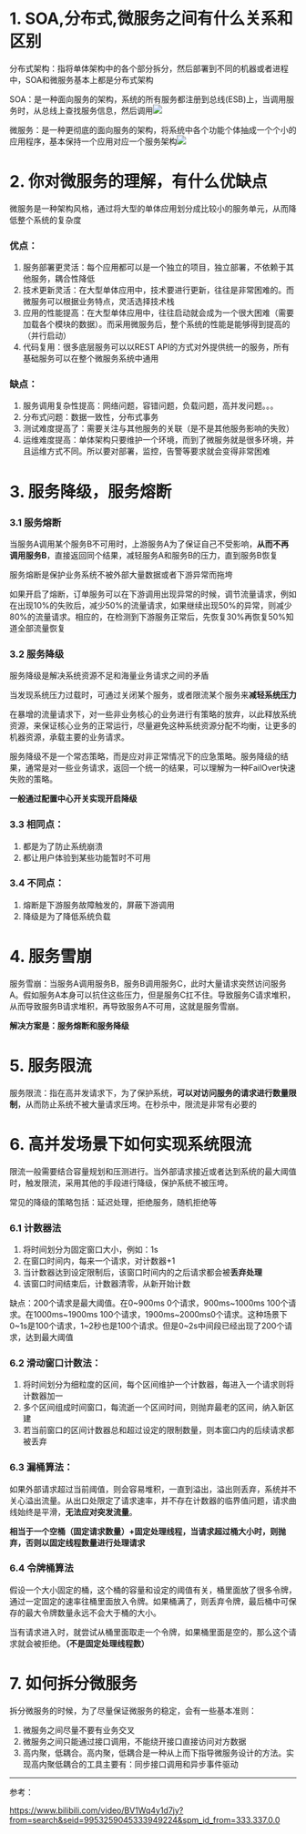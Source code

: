 # 1. SOA,分布式,微服务之间有什么关系和区别

分布式架构：指将单体架构中的各个部分拆分，然后部署到不同的机器或者进程中，SOA和微服务基本上都是分布式架构

SOA：是一种面向服务的架构，系统的所有服务都注册到总线(ESB)上，当调用服务时，从总线上查找服务信息，然后调用![](F:\knowledge\分布式\微服务\images\SOA架构.png)

微服务：是一种更彻底的面向服务的架构，将系统中各个功能个体抽成一个个小的应用程序，基本保持一个应用对应一个服务架构![](F:\knowledge\分布式\微服务\images\微服务架构.png)

# 2. 你对微服务的理解，有什么优缺点

微服务是一种架构风格，通过将大型的单体应用划分成比较小的服务单元，从而降低整个系统的复杂度

### 优点：

1. 服务部署更灵活：每个应用都可以是一个独立的项目，独立部署，不依赖于其他服务，耦合性降低
2. 技术更新灵活：在大型单体应用中，技术要进行更新，往往是非常困难的。而微服务可以根据业务特点，灵活选择技术栈
3. 应用的性能提高：在大型单体应用中，往往启动就会成为一个很大困难（需要加载各个模块的数据）。而采用微服务后，整个系统的性能是能够得到提高的（并行启动）
4. 代码复用：很多底层服务可以以REST API的方式对外提供统一的服务，所有基础服务可以在整个微服务系统中通用

### 缺点：

1. 服务调用复杂性提高：网络问题，容错问题，负载问题，高并发问题。。。
2. 分布式问题：数据一致性，分布式事务
3. 测试难度提高了：需要关注与其他服务的关联（是不是其他服务影响的失败）
4. 运维难度提高：单体架构只要维护一个环境，而到了微服务就是很多环境，并且运维方式不同。所以要对部署，监控，告警等要求就会变得非常困难

# 3. 服务降级，服务熔断

### 3.1 服务熔断

当服务A调用某个服务B不可用时，上游服务A为了保证自己不受影响，**从而不再调用服务B**，直接返回同个结果，减轻服务A和服务B的压力，直到服务B恢复

服务熔断是保护业务系统不被外部大量数据或者下游异常而拖垮

如果开启了熔断，订单服务可以在下游调用出现异常的时候，调节流量请求，例如在出现10%的失败后，减少50%的流量请求，如果继续出现50%的异常，则减少80%的流量请求。相应的，在检测到下游服务正常后，先恢复30%再恢复50%知道全部流量恢复

### 3.2 服务降级

服务降级是解决系统资源不足和海量业务请求之间的矛盾

当发现系统压力过载时，可通过关闭某个服务，或者限流某个服务来**减轻系统压力**

在暴增的流量请求下，对一些非业务核心的业务进行有策略的放弃，以此释放系统资源，来保证核心业务的正常运行，尽量避免这种系统资源分配不均衡，让更多的机器资源，承载主要的业务请求。

服务降级不是一个常态策略，而是应对非正常情况下的应急策略。服务降级的结果，通常是对一些业务请求，返回一个统一的结果，可以理解为一种FailOver快速失败的策略。

**一般通过配置中心开关实现开启降级**

### 3.3 相同点：

1. 都是为了防止系统崩溃
2. 都让用户体验到某些功能暂时不可用

### 3.4 不同点：

1. 熔断是下游服务故障触发的，屏蔽下游调用
2. 降级是为了降低系统负载

# 4. 服务雪崩

服务雪崩：当服务A调用服务B，服务B调用服务C，此时大量请求突然访问服务A。假如服务A本身可以抗住这些压力，但是服务C扛不住。导致服务C请求堆积，从而导致服务B请求堆积，再导致服务A不可用，这就是服务雪崩。

**解决方案是：服务熔断和服务降级**

# 5. 服务限流

服务限流：指在高并发请求下，为了保护系统，**可以对访问服务的请求进行数量限制**，从而防止系统不被大量请求压垮。在秒杀中，限流是非常有必要的

# 6. 高并发场景下如何实现系统限流

限流一般需要结合容量规划和压测进行。当外部请求接近或者达到系统的最大阈值时，触发限流，采用其他的手段进行降级，保护系统不被压垮。

常见的降级的策略包括：延迟处理，拒绝服务，随机拒绝等

### 6.1 计数器法

1. 将时间划分为固定窗口大小，例如：1s
2. 在窗口时间内，每来一个请求，对计数器+1
3. 当计数器达到设定限制后，该窗口时间内的之后请求都会被**丢弃处理**
4. 该窗口时间结束后，计数器清零，从新开始计数

缺点：200个请求是最大阈值。在0~900ms 0个请求，900ms~1000ms 100个请求。在1000ms~1900ms 100个请求，1900ms~2000ms0个请求。这种场景下0~1s是100个请求，1~2秒也是100个请求。但是0~2s中间段已经出现了200个请求，达到最大阈值

### 6.2 滑动窗口计数法：

1. 将时间划分为细粒度的区间，每个区间维护一个计数器，每进入一个请求则将计数器加一
2. 多个区间组成时间窗口，每流逝一个区间时间，则抛弃最老的区间，纳入新区建
3. 若当前窗口的区间计数器总和超过设定的限制数量，则本窗口内的后续请求都被丢弃

### 6.3 漏桶算法：

如果外部请求超过当前阈值，则会容易堆积，一直到溢出，溢出则丢弃，系统并不关心溢出流量。从出口处限定了请求速率，并不存在计数器的临界值问题，请求曲线始终是平滑，**无法应对突发流量**。

**相当于一个空桶（固定请求数量）+固定处理线程，当请求超过桶大小时，则抛弃，否则以固定线程数量进行处理请求**

### 6.4 令牌桶算法

假设一个大小固定的桶，这个桶的容量和设定的阈值有关，桶里面放了很多令牌，通过一定固定的速率往桶里面放入令牌。如果桶满了，则丢弃令牌，最后桶中可保存的最大令牌数量永远不会大于桶的大小。

当有请求进入时，就尝试从桶里面取走一个令牌，如果桶里面是空的，那么这个请求就会被拒绝。**（不是固定处理线程数）**

# 7. 如何拆分微服务

拆分微服务的时候，为了尽量保证微服务的稳定，会有一些基本准则：

1. 微服务之间尽量不要有业务交叉
2. 微服务之间只能通过接口调用，不能绕开接口直接访问对方数据
3. 高内聚，低耦合。高内聚，低耦合是一种从上而下指导微服务设计的方法。实现高内聚低耦合的工具主要有：同步接口调用和异步事件驱动

------

参考：

https://www.bilibili.com/video/BV1Wq4y1d7jy?from=search&seid=9953259045333949224&spm_id_from=333.337.0.0